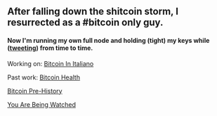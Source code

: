 ## After falling down the shitcoin storm, I resurrected as a #bitcoin only guy.
#### Now I'm running my own full node and holding (tight) my keys while ([tweeting](https://twitter.com/@italiansatoshi)) from time to time.
Working on: [Bitcoin In Italiano](https://bitcoin-translate.it)

Past work:
[Bitcoin Health](https://btc.onosendai.eu)

[Bitcoin Pre-History](https://btc.onosendai.eu/prehistory/)

[You Are Being Watched](https://onosendai.eu) 
<!--
**citizen010/citizen010** is a ✨ _special_ ✨ repository because its `README.md` (this file) appears on your GitHub profile.

Here are some ideas to get you started:

- 🔭 I’m currently working on ...
- 🌱 I’m currently learning ...
- 👯 I’m looking to collaborate on ...
- 🤔 I’m looking for help with ...
- 💬 Ask me about ...
- 📫 How to reach me: ...
- 😄 Pronouns: ...
- ⚡ Fun fact: ...
-->
